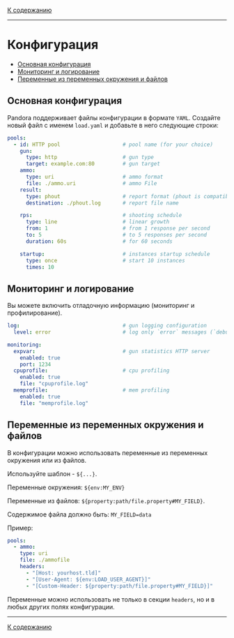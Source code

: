 [К содержанию](index.md)

---

# Конфигурация

- [Основная конфигурация](#basic-configuration)
- [Мониторинг и логирование](#monitoring-and-logging)
- [Переменные из переменных окружения и файлов](#variables-from-env-and-files)

## Основная конфигурация

Pandora поддерживает файлы конфигурации в формате `YAML`. Создайте новый файл с именем `load.yaml` и добавьте
в него следующие строки:

```yaml
pools:
  - id: HTTP pool                    # pool name (for your choice)
    gun:
      type: http                     # gun type
      target: example.com:80         # gun target
    ammo:
      type: uri                      # ammo format
      file: ./ammo.uri               # ammo File
    result:
      type: phout                    # report format (phout is compatible with Yandex.Tank)
      destination: ./phout.log       # report file name

    rps:                             # shooting schedule
      type: line                     # linear growth
      from: 1                        # from 1 response per second
      to: 5                          # to 5 responses per second
      duration: 60s                  # for 60 seconds

    startup:                         # instances startup schedule
      type: once                     # start 10 instances
      times: 10
```

## Мониторинг и логирование

Вы можете включить отладочную информацию (мониторинг и профилирование).

```yaml
log:                                 # gun logging configuration
  level: error                       # log only `error` messages (`debug` for verbose logging)

monitoring:
  expvar:                            # gun statistics HTTP server
    enabled: true
    port: 1234
  cpuprofile:                        # cpu profiling
    enabled: true
    file: "cpuprofile.log"
  memprofile:                        # mem profiling
    enabled: true
    file: "memprofile.log"
```


## Переменные из переменных окружения и файлов

В конфигурации можно использовать переменные из переменных окружения или из файлов.

Используйте шаблон - `${...}`.

Переменные окружения: `${env:MY_ENV}`

Переменные из файлов: `${property:path/file.property#MY_FIELD}`.

Содержимое файла должно быть: `MY_FIELD=data`

Пример:

```yaml
pools:
  - ammo:
    type: uri
    file: ./ammofile
    headers:
      - "[Host: yourhost.tld]"
      - "[User-Agent: ${env:LOAD_USER_AGENT}]"
      - "[Custom-Header: ${property:path/file.property#MY_FIELD}]"
```

Переменные можно использовать не только в секции `headers`, но и в любых других полях конфигурации.

---

[К содержанию](index.md)

